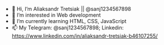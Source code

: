 - 👋 Hi, I’m Aliaksandr Tretsiak || @sanj1234567898
- 👀 I’m interested in Web development
- 🌱 I’m currently learning HTML, CSS, JavaScript
- 📫 My Telegram: @sanj1234567898;
     Linkedin: https://www.linkedin.com/in/aliaksandr-tretsiak-b46107255/


